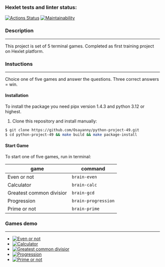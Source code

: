 
### Hexlet tests and linter status:
[![Actions Status](https://github.com/Osayanny/python-project-49/actions/workflows/hexlet-check.yml/badge.svg)](https://github.com/Osayanny/python-project-49/actions)
[![Maintainability](https://api.codeclimate.com/v1/badges/035ff8a7d41ed2ef183c/maintainability)](https://codeclimate.com/github/Osayanny/python-project-49/maintainability)

### Description
---
This project is set of 5 terminal games. Completed as first training project on Hexlet platform.

### Instuctions
---
Choice one of five games and answer the questions. Three correct answers = win.

#### Installation
To install the package you need pipx version 1.4.3 and python 3.12 or highest.

1. Clone this repository and install manually:
```bash
$ git clone https://github.com/Osayanny/python-project-49.git
$ cd python-project-49 && make build && make package-install
```

#### Start Game
To start one of five games, run in terminal:

|game|command|
|----|-------|
|Even or not|`brain-even`|
|Calculator|`brain-calc`|
|Greatest common divisior|`brain-gcd`|
|Progression| `brain-progression`|
|Prime or not| `brain-prime`|

### Games demo
---
* [![Even or not](https://asciinema.org/a/fZyR6j2B97kp7PEUTjUz7WEms)](https://asciinema.org/a/fZyR6j2B97kp7PEUTjUz7WEms)
* [![Calculator](https://asciinema.org/a/WXoEtopFE2NZPW64vsiOlqdGU)](https://asciinema.org/a/WXoEtopFE2NZPW64vsiOlqdGU)
* [![Greatest common divisior](https://asciinema.org/a/oIKUPJdD5CK9kKys0uQaes7Xv)](https://asciinema.org/a/oIKUPJdD5CK9kKys0uQaes7Xv)
* [![Progression](https://asciinema.org/a/TCkPrKMtRK9pU1F5sTmLPYz2C)](https://asciinema.org/a/TCkPrKMtRK9pU1F5sTmLPYz2C)
* [![Prime or not](https://asciinema.org/a/6Zs7Q0zmTti7zxNitzhMfZHog)](https://asciinema.org/a/6Zs7Q0zmTti7zxNitzhMfZHog)
